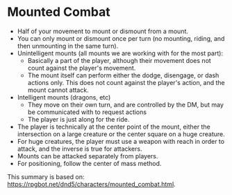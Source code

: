 # Mounted Combat 

- Half of your movement to mount or dismount from a mount.
- You can only mount or dismount once per turn (no mounting, riding, and then unmounting in the same turn).
- Unintelligent mounts (all mounts we are working with for the most part):
  - Basically a part of the player, although their movement does not count against the player's movement.
  - The mount itself can perform either the dodge, disengage, or dash actions only. This does not count against the player's action, and the mount cannot attack.
- Intelligent mounts (dragons, etc)
  - They move on their own turn, and are controlled by the DM, but may be communicated with to request actions
  - The player is just along for the ride.
- The player is technically at the center point of the mount, either the intersection on a large creature or the center square on a huge creature.
- For huge creatures, the player must use a weapon with reach in order to attack, and the inverse is true for attackers.
- Mounts can be attacked separately from players.
- For positioning, follow the center of mass method.

This summary is based on: 
https://rpgbot.net/dnd5/characters/mounted_combat.html. 
